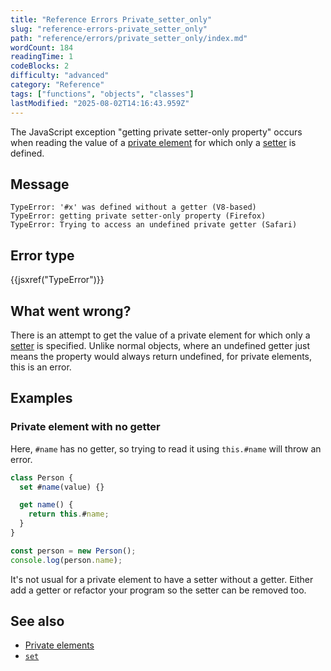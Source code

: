 ```yaml
---
title: "Reference Errors Private_setter_only"
slug: "reference-errors-private_setter_only"
path: "reference/errors/private_setter_only/index.md"
wordCount: 184
readingTime: 1
codeBlocks: 2
difficulty: "advanced"
category: "Reference"
tags: ["functions", "objects", "classes"]
lastModified: "2025-08-02T14:16:43.959Z"
---
```



The JavaScript exception "getting private setter-only property" occurs when reading the value of a [private element](/en-US/docs/Web/JavaScript/Reference/Classes/Private_elements) for which only a [setter](/en-US/docs/Web/JavaScript/Reference/Functions/set) is defined.

## Message

```plain
TypeError: '#x' was defined without a getter (V8-based)
TypeError: getting private setter-only property (Firefox)
TypeError: Trying to access an undefined private getter (Safari)
```

## Error type

{{jsxref("TypeError")}}

## What went wrong?

There is an attempt to get the value of a private element for which only a [setter](/en-US/docs/Web/JavaScript/Reference/Functions/set) is specified. Unlike normal objects, where an undefined getter just means the property would always return undefined, for private elements, this is an error.

## Examples

### Private element with no getter

Here, `#name` has no getter, so trying to read it using `this.#name` will throw an error.

```js example-bad
class Person {
  set #name(value) {}

  get name() {
    return this.#name;
  }
}

const person = new Person();
console.log(person.name);
```

It's not usual for a private element to have a setter without a getter. Either add a getter or refactor your program so the setter can be removed too.

## See also

- [Private elements](/en-US/docs/Web/JavaScript/Reference/Classes/Private_elements)
- [`set`](/en-US/docs/Web/JavaScript/Reference/Functions/set)
